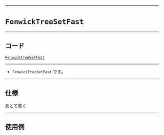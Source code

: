 _____

# `FenwickTreeSetFast`

_____

## コード

[`FenwickTreeSetFast`](https://github.com/titanium-22/Library_py/blob/main/DataStructures/Set/FenwickTreeSetFast.py)

_____

- `FenwickTreeSetFast` です。

_____

## 仕様

あとで書く

_____

## 使用例

```python
```

